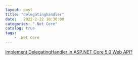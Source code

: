 ```yaml
---                
layout: post            
title: "delegatinghandler"                
date:   2022-2-22 10:30:00                 
categories: ".Net Core"                
catalog: true                
tags:                 
    - .Net Core                
---      
```


[Implement DelegatingHandler in ASP.NET Core 5.0 Web API?](https://stackoverflow.com/questions/69812922/implement-delegatinghandler-in-asp-net-core-5-0-web-api)